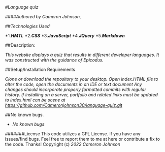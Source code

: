 #_Language quiz_

####_Authored by Cameron Johnson,_


##_Technologies Used_

*1._**HMTL**_
*2._**CSS**_
*3._**JavaScript**_
*4._**JQuery**_
*5._**Markdown**_

##Description: 

_This website displays a quiz that results in different developer languages. It was constructed with the guidance of Epicodus._

##Setup/Installation Requirements

_Clone or download the repository to your desktop._
_Open index.HTML file_
_to alter the code, open the documents in an IDE or text document
Any changes should incorporate properly formatted commits with regular history._
_if installing on a server, portfolio and related links must be updated to index.html_
_can be scene at https://github.com/Cameronjohnson30/language-quiz.git_

##No known bugs.
* _No known bugs_

#######License This code utilizes a GPL License. If you have any issues/find bugs. Feel free to report them to me at here or contribute a fix to the code. Thanks! Copyright (c) _2022_ _Cameron Johnson_
